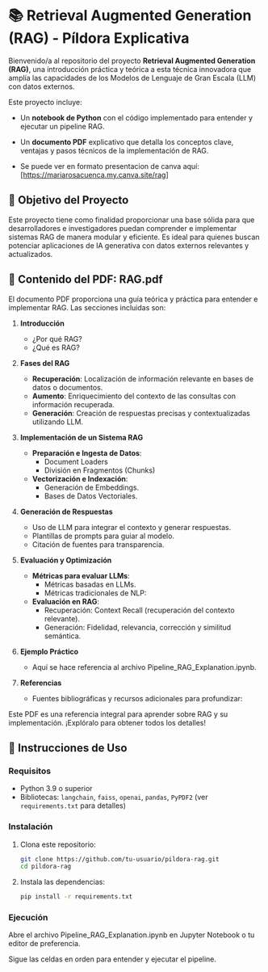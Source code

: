 # 📚 Retrieval Augmented Generation (RAG) - Píldora Explicativa

Bienvenido/a al repositorio del proyecto **Retrieval Augmented Generation (RAG)**, una introducción práctica y teórica a esta técnica innovadora que amplía las capacidades de los Modelos de Lenguaje de Gran Escala (LLM) con datos externos.

Este proyecto incluye:
- Un **notebook de Python** con el código implementado para entender y ejecutar un pipeline RAG.
- Un **documento PDF** explicativo que detalla los conceptos clave, ventajas y pasos técnicos de la implementación de RAG.

- Se puede ver en formato presentacion de canva aquí: [https://mariarosacuenca.my.canva.site/rag]

## 🎯 Objetivo del Proyecto
Este proyecto tiene como finalidad proporcionar una base sólida para que desarrolladores e investigadores puedan comprender e implementar sistemas RAG de manera modular y eficiente. Es ideal para quienes buscan potenciar aplicaciones de IA generativa con datos externos relevantes y actualizados.


## 📖 Contenido del PDF: **RAG.pdf**

El documento PDF proporciona una guía teórica y práctica para entender e implementar RAG. Las secciones incluidas son:

1. **Introducción**
   - ¿Por qué RAG?
   - ¿Qué es RAG?

2. **Fases del RAG**
   - **Recuperación**: Localización de información relevante en bases de datos o documentos.
   - **Aumento**: Enriquecimiento del contexto de las consultas con información recuperada.
   - **Generación**: Creación de respuestas precisas y contextualizadas utilizando LLM.

3. **Implementación de un Sistema RAG**
   - **Preparación e Ingesta de Datos**:
     - Document Loaders
     - División en Fragmentos (Chunks)
   - **Vectorización e Indexación**:
     - Generación de Embeddings.
     - Bases de Datos Vectoriales.

4. **Generación de Respuestas**
   - Uso de LLM para integrar el contexto y generar respuestas.
   - Plantillas de prompts para guiar al modelo.
   - Citación de fuentes para transparencia.

5. **Evaluación y Optimización**
   - **Métricas para evaluar LLMs**:
     - Métricas basadas en LLMs.
     - Métricas tradicionales de NLP:
   - **Evaluación en RAG**:
     - Recuperación: Context Recall (recuperación del contexto relevante).
     - Generación: Fidelidad, relevancia, corrección y similitud semántica.

6. **Ejemplo Práctico**
   - Aquí se hace referencia al archivo Pipeline_RAG_Explanation.ipynb.

7. **Referencias**
   - Fuentes bibliográficas y recursos adicionales para profundizar:


Este PDF es una referencia integral para aprender sobre RAG y su implementación. ¡Explóralo para obtener todos los detalles!


## 🚀 Instrucciones de Uso

### Requisitos
- Python 3.9 o superior
- Bibliotecas: `langchain`, `faiss`, `openai`, `pandas`, `PyPDF2` (ver `requirements.txt` para detalles)


### Instalación
1. Clona este repositorio:
   ```bash
   git clone https://github.com/tu-usuario/pildora-rag.git
   cd pildora-rag

2. Instala las dependencias:
    ```bash
    pip install -r requirements.txt


### Ejecución

Abre el archivo Pipeline_RAG_Explanation.ipynb en Jupyter Notebook o tu editor de preferencia.

Sigue las celdas en orden para entender y ejecutar el pipeline.
